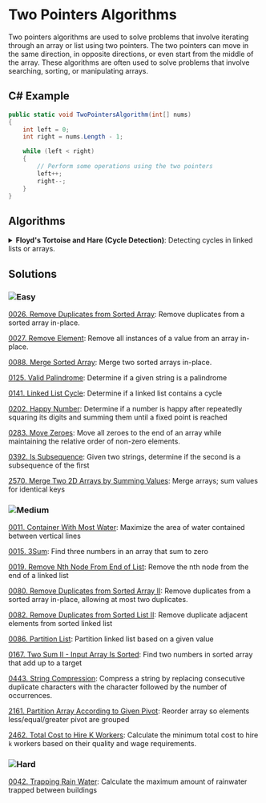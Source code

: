 # Two Pointers Algorithms

Two pointers algorithms are used to solve problems that involve iterating through an array or list using two pointers. The two pointers can move in the same direction, in opposite directions, or even start from the middle of the array. These algorithms are often used to solve problems that involve searching, sorting, or manipulating arrays.

## C# Example

```csharp
public static void TwoPointersAlgorithm(int[] nums)
{
    int left = 0;
    int right = nums.Length - 1;

    while (left < right)
    {
        // Perform some operations using the two pointers
        left++;
        right--;
    }
}
```

## Algorithms

<details>
<summary><strong>Floyd's Tortoise and Hare (Cycle Detection)</strong>: Detecting cycles in linked lists or arrays.</summary>

```csharp
public static bool HasCycle(ListNode head)
{
    ListNode slow = head;
    ListNode fast = head;

    while (fast != null && fast.next != null)
    {
        slow = slow.next;
        fast = fast.next.next;

        if (slow == fast)
        {
            return true;
        }
    }

    return false;
}
```
</details>

## Solutions

### ![Easy](https://img.shields.io/badge/Easy-46c6c2)

[0026. Remove Duplicates from Sorted Array](https://github.com/vahtyah/LeetCodeSolutions/tree/main/Two%20Pointers/0026.%20Remove%20Duplicates%20from%20Sorted%20Array): Remove duplicates from a sorted array in-place.

[0027. Remove Element](https://github.com/vahtyah/LeetCodeSolutions/tree/main/Two%20Pointers/0027.%20Remove%20Element): Remove all instances of a value from an array in-place.

[0088. Merge Sorted Array](https://github.com/vahtyah/LeetCodeSolutions/tree/main/Two%20Pointers/0088.%20Merge%20Sorted%20Array): Merge two sorted arrays in-place.

[0125. Valid Palindrome](/Two%20Pointers%2F0125.%20Valid%20Palindrome): Determine if a given string is a palindrome

[0141. Linked List Cycle](/Two%20Pointers%2F0141.%20Linked%20List%20Cycle): Determine if a linked list contains a cycle

[0202. Happy Number](/Two%20Pointers%2F0202.%20Happy%20Number): Determine if a number is happy after repeatedly squaring its digits and summing them until a fixed point is reached

[0283. Move Zeroes](https://github.com/vahtyah/LeetCodeSolutions/tree/main/Two%20Pointers/0283.%20Move%20Zeroes): Move all zeroes to the end of an array while maintaining the relative order of non-zero elements.

[0392. Is Subsequence](/Two%20Pointers%2F0392.%20Is%20Subsequence): Given two strings, determine if the second is a subsequence of the first

[2570. Merge Two 2D Arrays by Summing Values](/Two%20Pointers%2F2570.%20Merge%20Two%202D%20Arrays%20by%20Summing%20Values): Merge arrays; sum values for identical keys

### ![Medium](https://img.shields.io/badge/Medium-fac31d)

[0011. Container With Most Water](/Two%20Pointers%2F0011.%20Container%20With%20Most%20Water): Maximize the area of water contained between vertical lines

[0015. 3Sum](/Two%20Pointers%2F0015.%203Sum): Find three numbers in an array that sum to zero

[0019. Remove Nth Node From End of List](/Two%20Pointers%2F0019.%20Remove%20Nth%20Node%20From%20End%20of%20List): Remove the nth node from the end of a linked list

[0080. Remove Duplicates from Sorted Array II](https://github.com/vahtyah/LeetCodeSolutions/tree/main/Two%20Pointers/0080.%20Remove%20Duplicates%20from%20Sorted%20Array%20II): Remove duplicates from a sorted array in-place, allowing at most two duplicates.

[0082. Remove Duplicates from Sorted List II](/Two%20Pointers%2F0082.%20Remove%20Duplicates%20from%20Sorted%20List%20II): Remove duplicate adjacent elements from sorted linked list

[0086. Partition List](/Two%20Pointers%2F0086.%20Partition%20List): Partition linked list based on a given value

[0167. Two Sum II - Input Array Is Sorted](/Two%20Pointers%2F0167.%20Two%20Sum%20II%20-%20Input%20Array%20Is%20Sorted): Find two numbers in sorted array that add up to a target

[0443. String Compression](https://github.com/vahtyah/LeetCodeSolutions/tree/main/Two%20Pointers/0443.%20String%20Compression): Compress a string by replacing consecutive duplicate characters with the character followed by the number of occurrences.

[2161. Partition Array According to Given Pivot](/Two%20Pointers%2F2161.%20Partition%20Array%20According%20to%20Given%20Pivot): Reorder array so elements less/equal/greater pivot are grouped

[2462. Total Cost to Hire K Workers](https://github.com/vahtyah/LeetCodeSolutions/tree/main/Two%20Pointers/2462.%20Total%20Cost%20to%20Hire%20K%20Workers): Calculate the minimum total cost to hire `k` workers based on their quality and wage requirements.

### ![Hard](https://img.shields.io/badge/Hard-f8615c)

[0042. Trapping Rain Water](/Two%20Pointers%2F0042.%20Trapping%20Rain%20Water): Calculate the maximum amount of rainwater trapped between buildings
